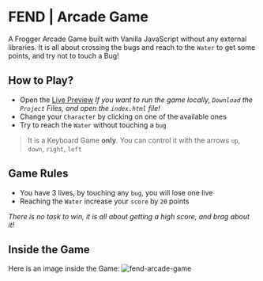 # FEND | Arcade Game
A Frogger Arcade Game built with Vanilla JavaScript without any external libraries. It is all about crossing the bugs and reach to the `Water` to get some points, and try not to touch a Bug!

## How to Play?
- Open the [Live Preview](https://elharony.github.io/FEND-Arcade-Game/)
_If you want to run the game locally, `Download` the `Project` Files, and open the `index.html` file!_
- Change your `Character` by clicking on one of the available ones
- Try to reach the `Water` without touching a `bug`

> It is a Keyboard Game **only**. You can control it with the arrows `up`, `down`, `right`, `left`

## Game Rules
- You have 3 lives, by touching any `bug`, you will lose one live
- Reaching the `Water` increase your `score` by `20` points

_There is no task to win, it is all about getting a high score, and brag about it!_

## Inside the Game
Here is an image inside the Game:
![fend-arcade-game](https://user-images.githubusercontent.com/16986422/39674839-7cdbb3d4-5152-11e8-9736-30429af544ca.png)
